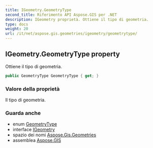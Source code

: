 ```yaml
---
title: IGeometry.GeometryType
second_title: Riferimento API Aspose.GIS per .NET
description: IGeometry proprietà. Ottiene il tipo di geometria.
type: docs
weight: 20
url: /it/net/aspose.gis.geometries/igeometry/geometrytype/
---
```

## IGeometry.GeometryType property

Ottiene il tipo di geometria.

```csharp
public GeometryType GeometryType { get; }
```

### Valore della proprietà

Il tipo di geometria.

### Guarda anche

* enum [GeometryType](../../geometrytype/)
* interface [IGeometry](../)
* spazio dei nomi [Aspose.Gis.Geometries](../../igeometry/)
* assemblea [Aspose.GIS](../../../)


